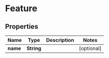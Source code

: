 

# Feature

## Properties

Name | Type | Description | Notes
------------ | ------------- | ------------- | -------------
**name** | **String** |  |  [optional]



